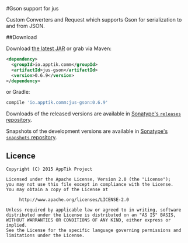 #Gson support for jus

Custom Converters and Request which supports Gson for serialization to and from JSON.

##Download

Download [the latest JAR][mvn] or grab via Maven:
```xml
<dependency>
  <groupId>io.apptik.comm</groupId>
  <artifactId>jus-gson</artifactId>
  <version>0.6.9</version>
</dependency>
```
or Gradle:
```groovy
compile 'io.apptik.comm:jus-gson:0.6.9'
```

Downloads of the released versions are available in [Sonatype's `releases` repository][release].

Snapshots of the development versions are available in [Sonatype's `snapshots` repository][snap].


## Licence

    Copyright (C) 2015 AppTik Project

    Licensed under the Apache License, Version 2.0 (the "License");
    you may not use this file except in compliance with the License.
    You may obtain a copy of the License at

         http://www.apache.org/licenses/LICENSE-2.0

    Unless required by applicable law or agreed to in writing, software
    distributed under the License is distributed on an "AS IS" BASIS,
    WITHOUT WARRANTIES OR CONDITIONS OF ANY KIND, either express or implied.
    See the License for the specific language governing permissions and
    limitations under the License.

 [mvn]: https://search.maven.org/remote_content?g=io.apptik.comm&a=jus-gson&v=LATEST
 [release]: https://oss.sonatype.org/content/repositories/releases/io/apptik/comm/jus-gson
 [snap]: https://oss.sonatype.org/content/repositories/snapshots/io/apptik/comm/jus-gson
